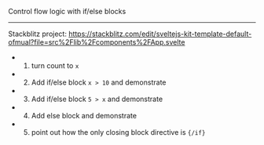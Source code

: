 Control flow logic with if/else blocks

---

Stackblitz project:
https://stackblitz.com/edit/sveltejs-kit-template-default-ofmual?file=src%2Flib%2Fcomponents%2FApp.svelte

- 1. turn count to `x`
- 2. Add if/else block `x > 10` and demonstrate
- 3. Add if/else block `5 > x` and demonstrate
- 4. Add else block and demonstrate
- 5. point out how the only closing block directive is `{/if}`
